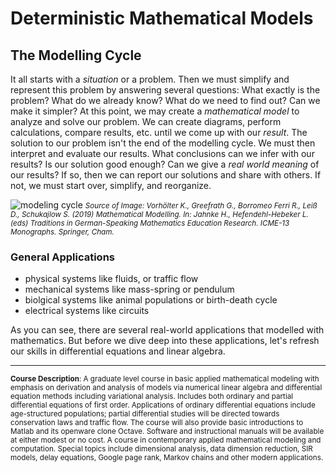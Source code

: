 # Deterministic Mathematical Models 

## The Modelling Cycle

It all starts with a *situation* or a problem. Then we must simplify and represent this problem by answering several questions: What exactly is the problem? What do we already know? What do we need to find out? Can we make it simpler? At this point, we may create a *mathematical model* to analyze and solve our problem. We can create diagrams, perform calculations, compare results, etc. until we come up with our *result*. The solution to our problem isn't the end of the modelling cycle. We must then interpret and evaluate our results. What conclusions can we infer with our results? Is our solution good enough? Can we give a *real world meaning* of our results? If so, then we can report our solutions and share with others. If not, we must start over, simplify, and reorganize. 


![modeling cycle](https://media.springernature.com/original/springer-static/image/chp%3A10.1007%2F978-3-030-11069-7_4/MediaObjects/456589_1_En_4_Fig4_HTML.png)
*<small>Source of Image: Vorhölter K., Greefrath G., Borromeo Ferri R., Leiß D., Schukajlow S. (2019) Mathematical Modelling. In: Jahnke H., Hefendehl-Hebeker L. (eds) Traditions in German-Speaking Mathematics Education Research. ICME-13 Monographs. Springer, Cham.</small>*



### General Applications 
- physical systems like fluids, or traffic flow
- mechanical systems like mass-spring or pendulum
- biolgical systems like animal populations or birth-death cycle
- electrical systems like circuits

As you can see, there are several real-world applications that modelled with mathematics. But before we dive deep into these applications, let's refresh our skills in differential equations and linear algebra.








----------
<small><b>Course Description</b>: A graduate level course in basic applied mathematical modeling with emphasis on derivation and analysis of models via numerical linear algebra and differential equation methods including variational analysis. Includes both ordinary and partial differential equations of first order. Applications of ordinary differential equations include age-structured populations; partial differential studies will be directed towards conservation laws and traffic flow. The course will also provide basic introductions to Matlab and its openware clone Octave. Software and instructional manuals will be available at either modest or no cost. A course in contemporary applied mathematical modeling and computation. Special topics include dimensional analysis, data dimension reduction, SIR models, delay equations, Google page rank, Markov chains and other modern applications.</small>
